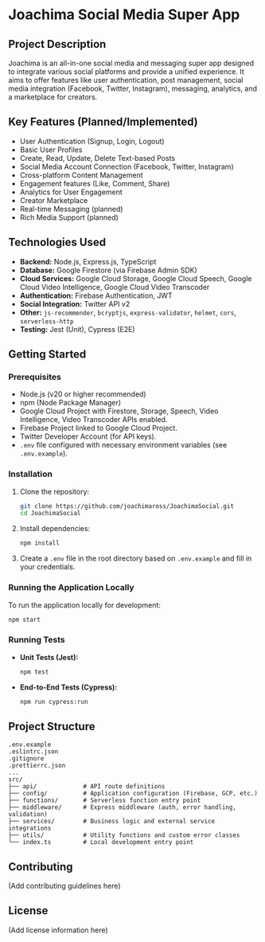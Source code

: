 # Joachima Social Media Super App

## Project Description

Joachima is an all-in-one social media and messaging super app designed to integrate various social platforms and provide a unified experience. It aims to offer features like user authentication, post management, social media integration (Facebook, Twitter, Instagram), messaging, analytics, and a marketplace for creators.

## Key Features (Planned/Implemented)

- User Authentication (Signup, Login, Logout)
- Basic User Profiles
- Create, Read, Update, Delete Text-based Posts
- Social Media Account Connection (Facebook, Twitter, Instagram)
- Cross-platform Content Management
- Engagement features (Like, Comment, Share)
- Analytics for User Engagement
- Creator Marketplace
- Real-time Messaging (planned)
- Rich Media Support (planned)

## Technologies Used

- **Backend:** Node.js, Express.js, TypeScript
- **Database:** Google Firestore (via Firebase Admin SDK)
- **Cloud Services:** Google Cloud Storage, Google Cloud Speech, Google Cloud Video Intelligence, Google Cloud Video Transcoder
- **Authentication:** Firebase Authentication, JWT
- **Social Integration:** Twitter API v2
- **Other:** `js-recommender`, `bcryptjs`, `express-validator`, `helmet`, `cors`, `serverless-http`
- **Testing:** Jest (Unit), Cypress (E2E)

## Getting Started

### Prerequisites

- Node.js (v20 or higher recommended)
- npm (Node Package Manager)
- Google Cloud Project with Firestore, Storage, Speech, Video Intelligence, Video Transcoder APIs enabled.
- Firebase Project linked to Google Cloud Project.
- Twitter Developer Account (for API keys).
- `.env` file configured with necessary environment variables (see `.env.example`).

### Installation

1. Clone the repository:
   ```bash
   git clone https://github.com/joachimaross/JoachimaSocial.git
   cd JoachimaSocial
   ```
2. Install dependencies:
   ```bash
   npm install
   ```
3. Create a `.env` file in the root directory based on `.env.example` and fill in your credentials.

### Running the Application Locally

To run the application locally for development:

```bash
npm start
```

### Running Tests

- **Unit Tests (Jest):**
  ```bash
  npm test
  ```
- **End-to-End Tests (Cypress):**
  ```bash
  npm run cypress:run
  ```

## Project Structure

```
.env.example
.eslintrc.json
.gitignore
.prettierrc.json
...
src/
├── api/             # API route definitions
├── config/          # Application configuration (Firebase, GCP, etc.)
├── functions/       # Serverless function entry point
├── middleware/      # Express middleware (auth, error handling, validation)
├── services/        # Business logic and external service integrations
├── utils/           # Utility functions and custom error classes
└── index.ts         # Local development entry point
```

## Contributing

(Add contributing guidelines here)

## License

(Add license information here)
